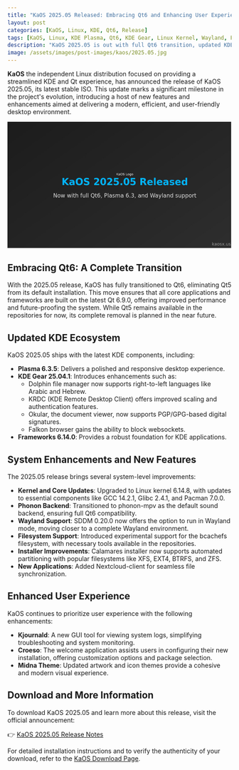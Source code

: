 ```yaml
---
title: "KaOS 2025.05 Released: Embracing Qt6 and Enhancing User Experience"
layout: post
categories: [KaOS, Linux, KDE, Qt6, Release]
tags: [KaOS, Linux, KDE Plasma, Qt6, KDE Gear, Linux Kernel, Wayland, Filesystems]
description: "KaOS 2025.05 is out with full Qt6 transition, updated KDE stack, Wayland support, and a better user experience."
image: /assets/images/post-images/kaos/2025.05.jpg
---
```


**KaOS** the independent Linux distribution focused on providing a streamlined KDE and Qt experience, has announced the release of KaOS 2025.05, its latest stable ISO. This update marks a significant milestone in the project's evolution, introducing a host of new features and enhancements aimed at delivering a modern, efficient, and user-friendly desktop environment.

![KaOS 2025.05 featured image](/assets/images/post-images/kaos/2025.05.jpg)

## Embracing Qt6: A Complete Transition

With the 2025.05 release, KaOS has fully transitioned to Qt6, eliminating Qt5 from its default installation. This move ensures that all core applications and frameworks are built on the latest Qt 6.9.0, offering improved performance and future-proofing the system. While Qt5 remains available in the repositories for now, its complete removal is planned in the near future.

## Updated KDE Ecosystem

KaOS 2025.05 ships with the latest KDE components, including:

- **Plasma 6.3.5**: Delivers a polished and responsive desktop experience.
- **KDE Gear 25.04.1**: Introduces enhancements such as:
  - Dolphin file manager now supports right-to-left languages like Arabic and Hebrew.
  - KRDC (KDE Remote Desktop Client) offers improved scaling and authentication features.
  - Okular, the document viewer, now supports PGP/GPG-based digital signatures.
  - Falkon browser gains the ability to block websockets.
- **Frameworks 6.14.0**: Provides a robust foundation for KDE applications.

## System Enhancements and New Features

The 2025.05 release brings several system-level improvements:

- **Kernel and Core Updates**: Upgraded to Linux kernel 6.14.8, with updates to essential components like GCC 14.2.1, Glibc 2.4.1, and Pacman 7.0.0.
- **Phonon Backend**: Transitioned to phonon-mpv as the default sound backend, ensuring full Qt6 compatibility.
- **Wayland Support**: SDDM 0.20.0 now offers the option to run in Wayland mode, moving closer to a complete Wayland environment.
- **Filesystem Support**: Introduced experimental support for the bcachefs filesystem, with necessary tools available in the repositories.
- **Installer Improvements**: Calamares installer now supports automated partitioning with popular filesystems like XFS, EXT4, BTRFS, and ZFS.
- **New Applications**: Added Nextcloud-client for seamless file synchronization.


## Enhanced User Experience

KaOS continues to prioritize user experience with the following enhancements:

- **Kjournald**: A new GUI tool for viewing system logs, simplifying troubleshooting and system monitoring.
- **Croeso**: The welcome application assists users in configuring their new installation, offering customization options and package selection.
- **Midna Theme**: Updated artwork and icon themes provide a cohesive and modern visual experience.


## Download and More Information

To download KaOS 2025.05 and learn more about this release, visit the official announcement:

👉 [KaOS 2025.05 Release Notes](https://kaosx.us/news/2025/kaos05/)

For detailed installation instructions and to verify the authenticity of your download, refer to the [KaOS Download Page](https://kaosx.us/download/).